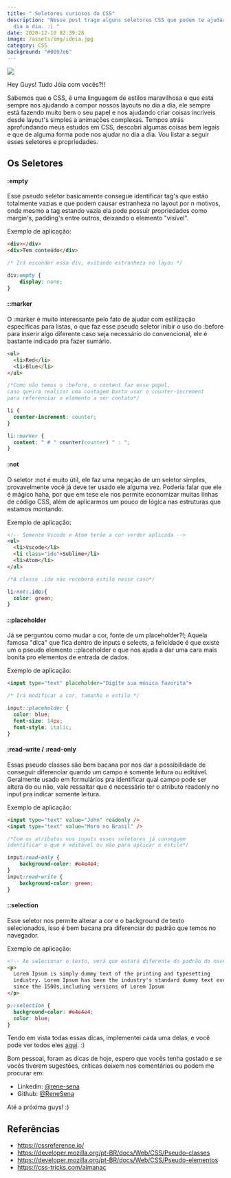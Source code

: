 ```yaml
---
title: " Seletores curiosos do CSS"
description: "Nesse post trago alguns seletores CSS que podem te ajudar no seu
  dia a dia. :) "
date: 2020-12-10 02:39:28
image: /assets/img/ideia.jpg
category: CSS
background: "#0097e6"
---
```

![](/assets/img/ideia.jpg)

Hey Guys! Tudo Jóia com vocês?!!

Sabemos que o CSS, é uma linguagem de estilos maravilhosa e que está sempre nos ajudando a compor nossos layouts no dia a dia, ele sempre está fazendo muito bem o seu papel e nos ajudando criar coisas incríveis desde layout's simples a animações complexas. Tempos atrás aprofundando meus estudos em CSS, descobri algumas coisas bem legais e que de alguma forma pode nos ajudar no dia a dia. Vou listar a seguir esses seletores e propriedades.

## **Os Seletores**

#### **:empty**

Esse pseudo seletor basicamente consegue identificar tag's que estão totalmente vazias e que podem causar estranheza no layout por n motivos, onde mesmo a tag estando vazia ela pode possuir propriedades como margin's, padding's entre outros, deixando o elemento "visível".

Exemplo de aplicação:

```html
<div></div>
<div>Tem conteúdo</div>
```

```css
/* Irá esconder essa div, evitando estranheza no layou */

div:empty {
	display: none;
}
```

#### ::marker

O :marker é muito interessante pelo fato de ajudar com estilização específicas para listas, o que faz esse pseudo seletor inibir o uso do :before para inserir algo diferente caso seja necessário do convencional, ele é bastante indicado pra fazer sumário.

```html
<ul>
  <li>Red</li>
  <li>Blue</li>
</ul>
```

```css
/*Como não temos o :before, o content faz esse papel, 
caso queira realizar uma contagem basta usar o counter-increment 
para referenciar o elemento a ser contato*/

li {
  counter-increment: counter;
}

li::marker {
  content: " # " counter(counter) " : ";
}
```

#### :not

O seletor :not é muito útil, ele faz uma negação de um seletor simples, provavelmente você já deve ter usado ele alguma vez. Poderia falar que ele é mágico haha, por que em tese ele nos permite economizar muitas linhas de código CSS, além de aplicarmos um pouco de lógica nas estruturas que estamos montando.

Exemplo de aplicação:

```html
<!-- Somente Vscode e Atom terão a cor verder aplicada -->
<ul>
  <li>Vscode</li>
  <li class="ide">Sublime</li>
  <li>Atom</li>
</ul>
```

```css
/*A classe .ide não receberá estilo nesse caso*/

li:not(.ide){
  color: green;
}
```

#### **::placeholder**

Já se perguntou como mudar a cor, fonte de um placeholder?!; Aquela famosa "dica" que fica dentro de inputs e selects, a felicidade é que existe um o pseudo elemento ::placeholder e que nos ajuda a dar uma cara mais bonita pro elementos de entrada de dados. 

Exemplo de aplicação:

```html
<input type="text" placeholder="Digíte sua música favorita">
```

```css
/* Irá modificar a cor, tamanho e estilo */

input::placeholder {
  color: blue;
  font-size: 14px;
  font-style: italic;
}
```

#### **:read-write / :read-only**

Essas pseudo classes são bem bacana por nos dar a possibilidade de conseguir diferenciar quando um campo é somente leitura ou editável. Geralmente usado em formulários pra identificar qual campo pode ser altera do ou não, vale ressaltar que é necessário ter o atributo readonly no input pra indicar somente leitura.

Exemplo de aplicação:

```html
<input type="text" value="John" readonly />
<input type="text" value="Moro no Brasil" />  
```

```css
/*Com os atributos nos inputs esses seletores já conseguem 
identificar o que é editável ou não para aplicar o estilo*/

input:read-only {
	background-color: #e4e4e4;
}
input:read-write {
	background-color: green;
}
```

#### **::selection**

Esse seletor nos permite alterar a cor e o background de texto selecionados, isso é bem bacana pra diferenciar do padrão que temos no navegador.

Exemplo de aplicação:

```html
<!-- Ao selecionar o texto, verá que estará diferente do padrão do navegador-->
<p>
  Lorem Ipsum is simply dummy text of the printing and typesetting 
  industry. Lorem Ipsum has been the industry's standard dummy text ever 
  since the 1500s,including versions of Lorem Ipsum
</p>
```

```css
p::selection {
  background-color: #e4e4e4;
  color: blue;
}
```

Tendo em vista todas essas dicas, implementei cada uma delas, e você pode ver todos eles [aqui](https://codepen.io/ReneSena/full/VwKmLPG). :)

Bom pessoal, foram as dicas de hoje, espero que vocês tenha gostado e se vocês tiverem sugestões, críticas deixem nos comentários ou podem me procurar em:

* Linkedin: [@rene-sena](https://br.linkedin.com/in/rene-sena)
* Github: [@ReneSena](https://github.com/ReneSena)

Até a próxima guys! :)

## Referências

- https://cssreference.io/
- https://developer.mozilla.org/pt-BR/docs/Web/CSS/Pseudo-classes
- https://developer.mozilla.org/pt-BR/docs/Web/CSS/Pseudo-elementos
- https://css-tricks.com/almanac